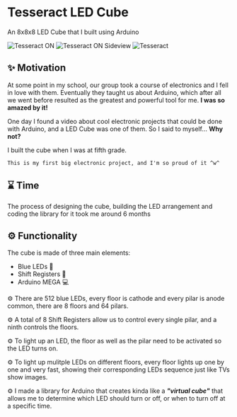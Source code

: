 # Tesseract LED Cube
An 8x8x8 LED Cube that I built using Arduino

![Tesseract ON](https://user-images.githubusercontent.com/88684972/184557755-02a9b48f-027b-476d-acf1-9bdb8137065f.png)
![Tesseract ON Sideview](https://user-images.githubusercontent.com/88684972/184557811-045b3a24-1e77-47e9-adc4-b761d314bb46.png)
![Tesseract](https://user-images.githubusercontent.com/88684972/184557883-97aa5e7b-e504-4b5c-b050-5c684226b7fb.png)

## ✨ Motivation 
At some point in my school, our group took a course of electronics and I fell in love with them. Eventually they taught us about Arduino, which after all we went before resulted as the greatest and powerful tool for me. **I was so amazed by it!**

One day I found a video about cool electronic projects that could be done with Arduino, and a LED Cube was one of them. So I said to myself... **Why not?**

I built the cube when I was at fifth grade.

`This is my first big electronic project, and I'm so proud of it ^w^`

## ⌛ Time
The process of designing the cube, building the LED arrangement and coding the library for it took me around 6 months

## ⚙ Functionality
The cube is made of three main elements:
- Blue LEDs 🔹
- Shift Registers 💾
- Arduino MEGA 💻

⚙ There are 512 blue LEDs, every floor is cathode and every pilar is anode common, there are 8 floors and 64 pilars.

⚙ A total of 8 Shift Registers allow us to control every single pilar, and a ninth controls the floors.

⚙ To light up an LED, the floor as well as the pilar need to be activated so the LED turns on.

⚙ To light up mulitple LEDs on different floors, every floor lights up one by one and very fast, showing their corresponding LEDs sequence just like TVs show images.

⚙ I made a library for Arduino that creates kinda like a ***"virtual cube"*** that allows me to determine which LED should turn or off, or when to turn off at a specific time.
